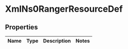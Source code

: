 
# XmlNs0RangerResourceDef

## Properties
Name | Type | Description | Notes
------------ | ------------- | ------------- | -------------



